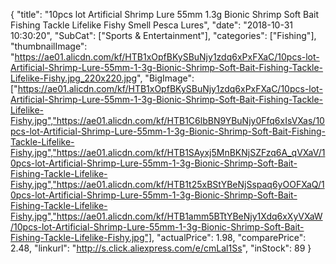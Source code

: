{
	"title": "10pcs lot Artificial Shrimp Lure 55mm 1.3g Bionic Shrimp Soft Bait Fishing Tackle Lifelike Fishy Smell Pesca Lures",
	"date": "2018-10-31 10:30:20",
	"SubCat": ["Sports & Entertainment"],
	"categories": ["Fishing"],
	"thumbnailImage": "https://ae01.alicdn.com/kf/HTB1xOpfBKySBuNjy1zdq6xPxFXaC/10pcs-lot-Artificial-Shrimp-Lure-55mm-1-3g-Bionic-Shrimp-Soft-Bait-Fishing-Tackle-Lifelike-Fishy.jpg_220x220.jpg",
	"BigImage": ["https://ae01.alicdn.com/kf/HTB1xOpfBKySBuNjy1zdq6xPxFXaC/10pcs-lot-Artificial-Shrimp-Lure-55mm-1-3g-Bionic-Shrimp-Soft-Bait-Fishing-Tackle-Lifelike-Fishy.jpg","https://ae01.alicdn.com/kf/HTB1C6lbBN9YBuNjy0Ffq6xIsVXas/10pcs-lot-Artificial-Shrimp-Lure-55mm-1-3g-Bionic-Shrimp-Soft-Bait-Fishing-Tackle-Lifelike-Fishy.jpg","https://ae01.alicdn.com/kf/HTB1SAyxj5MnBKNjSZFzq6A_qVXaV/10pcs-lot-Artificial-Shrimp-Lure-55mm-1-3g-Bionic-Shrimp-Soft-Bait-Fishing-Tackle-Lifelike-Fishy.jpg","https://ae01.alicdn.com/kf/HTB1t25xBStYBeNjSspaq6yOOFXaQ/10pcs-lot-Artificial-Shrimp-Lure-55mm-1-3g-Bionic-Shrimp-Soft-Bait-Fishing-Tackle-Lifelike-Fishy.jpg","https://ae01.alicdn.com/kf/HTB1amm5BTtYBeNjy1Xdq6xXyVXaW/10pcs-lot-Artificial-Shrimp-Lure-55mm-1-3g-Bionic-Shrimp-Soft-Bait-Fishing-Tackle-Lifelike-Fishy.jpg"],
	"actualPrice": 1.98,
	"comparePrice": 2.48,
	"linkurl": "http://s.click.aliexpress.com/e/cmLal1Ss",
	"inStock": 89
}
